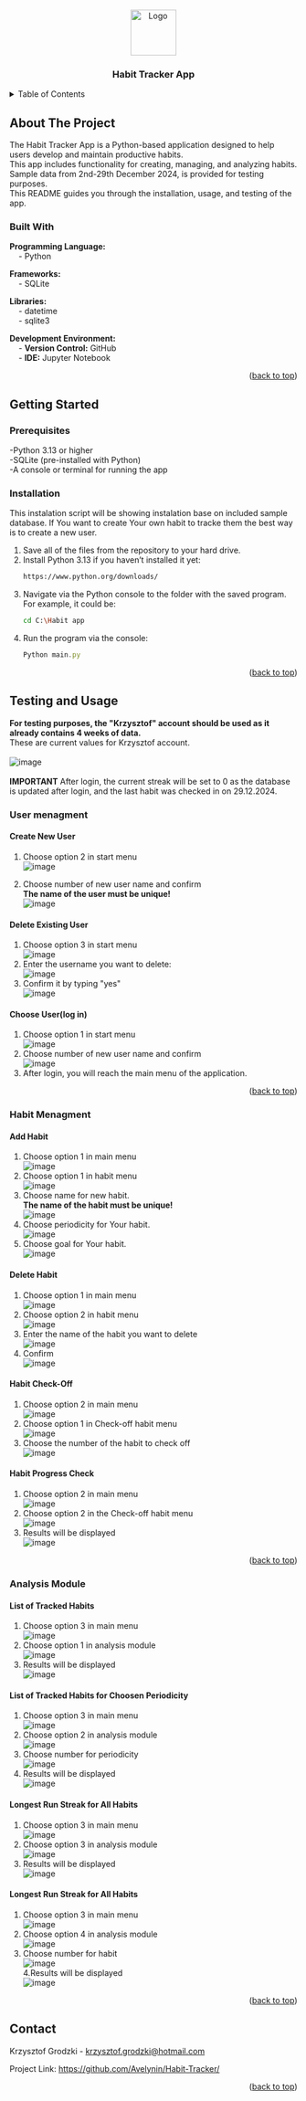 
<a id="readme-top"></a>

<br />
<div align="center">
  <a href="https://github.com/github_username/repo_name">
    <img src=https://github.com/user-attachments/assets/325d32d8-fae5-4eea-a328-8e7fe109ce76 alt="Logo" width="80" height="80">
  </a>

<h3 align="center">Habit Tracker App</h3>
</div>




<details>
  <summary>Table of Contents</summary>
  <ol>
    <li>
      <a href="#about-the-project">About The Project</a>
      <ul>
        <li><a href="#built-with">Built With</a></li>
      </ul>
    </li>
    <li>
      <a href="#getting-started">Getting Started</a>
      <ul>
        <li><a href="#prerequisites">Prerequisites</a></li>
        <li><a href="#installation">Installation</a></li>
      </ul>
    </li>
    <li><a href="#testing-and-usage">Testing and Usage</a></li>
      <ul>
        <li><a href="#user-menagment">User Menagment</a></li>
        <li><a href="#habit-menagment">Habit Menagment</a></li>
        <li><a href="#analysis-module">Analysis Module</a></li>
      </ul>
    <li><a href="#contact">Contact</a></li>
  </ol>
</details>

## About The Project

The Habit Tracker App is a Python-based application designed to help users develop and maintain productive habits. <br> This app includes functionality for creating, managing, and analyzing habits. Sample data from 2nd-29th December 2024, is provided for testing purposes.<br> This README guides you through the installation, usage, and testing of the app.<br>

### Built With

**Programming Language:**  
&nbsp;&nbsp;&nbsp;&nbsp;- Python  

**Frameworks:**  
&nbsp;&nbsp;&nbsp;&nbsp;- SQLite  

**Libraries:**  
&nbsp;&nbsp;&nbsp;&nbsp;- datetime  
&nbsp;&nbsp;&nbsp;&nbsp;- sqlite3  

**Development Environment:**  
&nbsp;&nbsp;&nbsp;&nbsp;- **Version Control:** GitHub  
&nbsp;&nbsp;&nbsp;&nbsp;- **IDE:** Jupyter Notebook  

<p align="right">(<a href="#readme-top">back to top</a>)</p>

## Getting Started

### Prerequisites

-Python 3.13 or higher<br>
-SQLite (pre-installed with Python)<br>
-A console or terminal for running the app<br>

### Installation
This instalation script will be showing instalation base on included sample database.
If You want to create Your own habit to tracke them the best way is to create a new user.

1. Save all of the files from the repository to your hard drive.
2. Install Python 3.13 if you haven’t installed it yet:
   ```sh
   https://www.python.org/downloads/
   ```
3. Navigate via the Python console to the folder with the saved program. For example, it could be:
   ```sh
   cd C:\Habit app
   ```
4. Run the program via the console:
   ```js
   Python main.py
   ```

<p align="right">(<a href="#readme-top">back to top</a>)</p>

## Testing and Usage

**For testing purposes, the "Krzysztof" account should be used as it already contains 4 weeks of data.**<br>
These are current values for Krzysztof account.<br><br>
![image](https://github.com/user-attachments/assets/f50cd7ae-4dad-4bf0-862e-51add28396c8)<br><br>
**IMPORTANT** After login, the current streak will be set to 0 as the database is updated after login, and the last habit was checked in on 29.12.2024.

### User menagment

#### Create New User
1. Choose option 2 in start menu<br>
  ![image](https://github.com/user-attachments/assets/67d92fb0-edba-4454-8164-7995c9dc65c4)

2. Choose number of new user name and confirm<br>
   **The name of the user must be unique!**<br>
   ![image](https://github.com/user-attachments/assets/e838c93d-6b6a-4002-bef2-bbc92d6aec29)

#### Delete Existing User
1. Choose option 3 in start menu<br>
  ![image](https://github.com/user-attachments/assets/67d92fb0-edba-4454-8164-7995c9dc65c4)
2. Enter the username you want to delete:<br>
![image](https://github.com/user-attachments/assets/e455ce5e-b086-4722-add9-30d5fd844962)
2. Confirm it by typing "yes"<br>
![image](https://github.com/user-attachments/assets/41171ffd-402b-472d-a475-d80b3a5a0fa2)

#### Choose User(log in)
1. Choose option 1 in start menu<br>
  ![image](https://github.com/user-attachments/assets/67d92fb0-edba-4454-8164-7995c9dc65c4)
2. Choose number of new user name and confirm<br>
![image](https://github.com/user-attachments/assets/56696b97-b4fc-46f9-b853-f703d045b2a3)
3. After login, you will reach the main menu of the application.<br>
<p align="right">(<a href="#readme-top">back to top</a>)</p>

### Habit Menagment

#### Add Habit
1. Choose option 1 in main menu<br>
![image](https://github.com/user-attachments/assets/77cc5271-cf08-4fa3-903e-3f0e7d84d77a)
2. Choose option 1 in habit menu<br>
![image](https://github.com/user-attachments/assets/a81cfcbc-5a42-45b6-8c5b-204224b856c2)
3. Choose name for new habit.<br>
   **The name of the habit must be unique!**<br>
 ![image](https://github.com/user-attachments/assets/65153af6-a10a-4413-99ad-4affddfdc974)
4. Choose periodicity for Your habit.<br>
  ![image](https://github.com/user-attachments/assets/ab44a102-6ff7-448a-aaed-827a79ed457a)
4. Choose goal for Your habit.<br>
![image](https://github.com/user-attachments/assets/478cd5d2-0584-46e2-be4b-ad2d4c9fc06b)

#### Delete Habit
1. Choose option 1 in main menu<br>
![image](https://github.com/user-attachments/assets/77cc5271-cf08-4fa3-903e-3f0e7d84d77a)
2. Choose option 2 in habit menu<br>
![image](https://github.com/user-attachments/assets/a81cfcbc-5a42-45b6-8c5b-204224b856c2)
3. Enter the name of the habit you want to delete<br>
![image](https://github.com/user-attachments/assets/86a77160-d49d-49d2-b083-b39953cf0601)
4. Confirm<br>
![image](https://github.com/user-attachments/assets/4b42d399-5d8d-410e-968a-fea672caa923)
   
#### Habit Check-Off
1. Choose option 2 in main menu<br>
![image](https://github.com/user-attachments/assets/77cc5271-cf08-4fa3-903e-3f0e7d84d77a)
2. Choose option 1 in Check-off habit menu<br>
![image](https://github.com/user-attachments/assets/009bc4ea-0de8-45ba-a0af-e941a560ff4f)
3. Choose the number of the habit to check off<br>
![image](https://github.com/user-attachments/assets/d656e891-72f1-41a2-bad7-634b07f560aa)

#### Habit Progress Check
1. Choose option 2 in main menu<br>
![image](https://github.com/user-attachments/assets/77cc5271-cf08-4fa3-903e-3f0e7d84d77a)
2. Choose option 2 in the Check-off habit menu<br>
![image](https://github.com/user-attachments/assets/009bc4ea-0de8-45ba-a0af-e941a560ff4f)
3. Results will be displayed<br>
![image](https://github.com/user-attachments/assets/47235a70-4391-43ec-895d-535a2aa6f4d9)

<p align="right">(<a href="#readme-top">back to top</a>)</p>


### Analysis Module

#### List of Tracked Habits
1. Choose option 3 in main menu<br>
![image](https://github.com/user-attachments/assets/77cc5271-cf08-4fa3-903e-3f0e7d84d77a)
2. Choose option 1 in analysis module<br>
![image](https://github.com/user-attachments/assets/c7d154a8-4243-4410-80c6-5b11dc8eb7f3)
3. Results will be displayed<br>
![image](https://github.com/user-attachments/assets/8122bc55-ad71-42e9-ae00-e36de092e99c)

#### List of Tracked Habits for Choosen Periodicity
1. Choose option 3 in main menu<br>
![image](https://github.com/user-attachments/assets/77cc5271-cf08-4fa3-903e-3f0e7d84d77a)
2. Choose option 2 in analysis module<br>
![image](https://github.com/user-attachments/assets/c7d154a8-4243-4410-80c6-5b11dc8eb7f3)
2. Choose number for periodicity<br>
![image](https://github.com/user-attachments/assets/2b23ebbf-dac1-4d71-91f4-3f4d479560f8)
4. Results will be displayed<br>
![image](https://github.com/user-attachments/assets/e2681953-f9bd-419d-a8a7-515522892867)

#### Longest Run Streak for All Habits
1. Choose option 3 in main menu<br>
![image](https://github.com/user-attachments/assets/77cc5271-cf08-4fa3-903e-3f0e7d84d77a)
2. Choose option 3 in analysis module<br>
![image](https://github.com/user-attachments/assets/c7d154a8-4243-4410-80c6-5b11dc8eb7f3)
3. Results will be displayed<br>
![image](https://github.com/user-attachments/assets/241ea4d5-066b-4671-9d24-d09726edfa67)

#### Longest Run Streak for All Habits
1. Choose option 3 in main menu<br>
![image](https://github.com/user-attachments/assets/77cc5271-cf08-4fa3-903e-3f0e7d84d77a)
2. Choose option 4 in analysis module<br>
![image](https://github.com/user-attachments/assets/c7d154a8-4243-4410-80c6-5b11dc8eb7f3)
3. Choose number for habit<br>
![image](https://github.com/user-attachments/assets/6d286452-9572-4440-8bb3-4e002339882c)<br>
4.Results will be displayed<br>
![image](https://github.com/user-attachments/assets/63850313-7a58-40c8-86b7-ff75ba15fd08)



<p align="right">(<a href="#readme-top">back to top</a>)</p>

## Contact

Krzysztof Grodzki - krzysztof.grodzki@hotmail.com

Project Link: https://github.com/Avelynin/Habit-Tracker/

<p align="right">(<a href="#readme-top">back to top</a>)</p>


